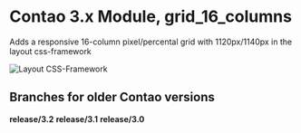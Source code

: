 Contao 3.x Module, grid_16_columns
==================================

Adds a responsive 16-column pixel/percental grid with 1120px/1140px in the layout css-framework

![Layout CSS-Framework](https://raw.github.com/BugBuster1701/contao_grid_16_columns/develop/system/modules/grid_16_columns/wiki/layout-css-framework.jpg)

## Branches for older Contao versions

**release/3.2** 
**release/3.1** 
**release/3.0** 

